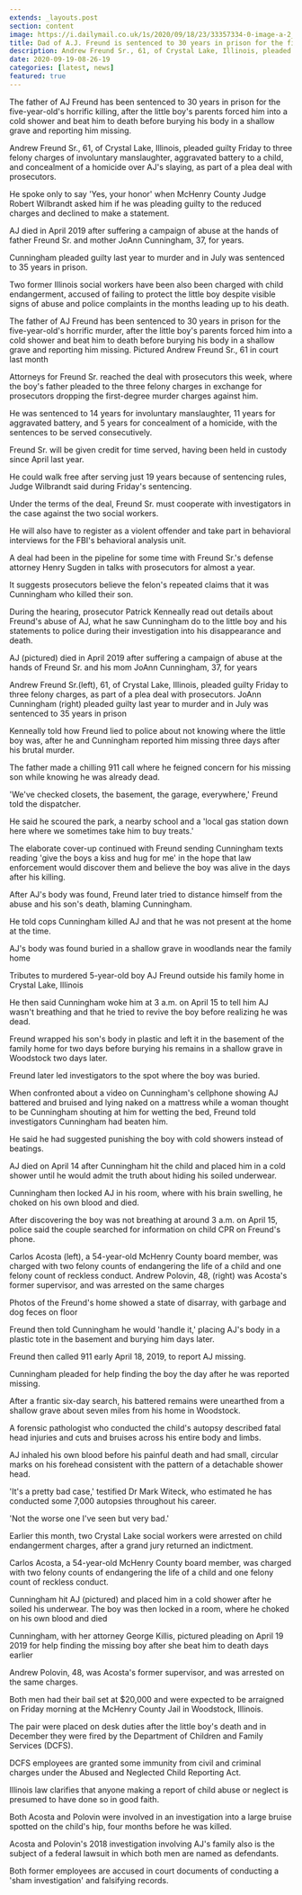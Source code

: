 ```yaml
---
extends: _layouts.post
section: content
image: https://i.dailymail.co.uk/1s/2020/09/18/23/33357334-0-image-a-2_1600467676108.jpg 
title: Dad of A.J. Freund is sentenced to 30 years in prison for the five-year-olds horrific killing 
description: Andrew Freund Sr., 61, of Crystal Lake, Illinois, pleaded guilty Friday to three felony charges as part of a plea deal with prosecutors. 
date: 2020-09-19-08-26-19 
categories: [latest, news] 
featured: true 
--- 
```

The father of AJ Freund has been sentenced to 30 years in prison for the five-year-old's horrific killing, after the little boy's parents forced him into a cold shower and beat him to death before burying his body in a shallow grave and reporting him missing.

Andrew Freund Sr., 61, of Crystal Lake, Illinois, pleaded guilty Friday to three felony charges of involuntary manslaughter, aggravated battery to a child, and concealment of a homicide over AJ's slaying, as part of a plea deal with prosecutors. 

He spoke only to say 'Yes, your honor' when McHenry County Judge Robert Wilbrandt asked him if he was pleading guilty to the reduced charges and declined to make a statement. 

AJ died in April 2019 after suffering a campaign of abuse at the hands of father Freund Sr. and mother JoAnn Cunningham, 37, for years. 

Cunningham pleaded guilty last year to murder and in July was sentenced to 35 years in prison.

Two former Illinois social workers have been also been charged with child endangerment, accused of failing to protect the little boy despite visible signs of abuse and police complaints in the months leading up to his death. 

The father of AJ Freund has been sentenced to 30 years in prison for the five-year-old's horrific murder, after the little boy's parents forced him into a cold shower and beat him to death before burying his body in a shallow grave and reporting him missing. Pictured Andrew Freund Sr., 61 in court last month

Attorneys for Freund Sr. reached the deal with prosecutors this week, where the boy's father pleaded to the three felony charges in exchange for prosecutors dropping the first-degree murder charges against him.

He was sentenced to 14 years for involuntary manslaughter, 11 years for aggravated battery, and 5 years for concealment of a homicide, with the sentences to be served consecutively. 

Freund Sr. will be given credit for time served, having been held in custody since April last year. 

He could walk free after serving just 19 years because of sentencing rules, Judge Wilbrandt said during Friday's sentencing. 

Under the terms of the deal, Freund Sr. must cooperate with investigators in the case against the two social workers. 

He will also have to register as a violent offender and take part in behavioral interviews for the FBI's behavioral analysis unit.

A deal had been in the pipeline for some time with Freund Sr.'s defense attorney Henry Sugden in talks with prosecutors for almost a year. 

It suggests prosecutors believe the felon's repeated claims that it was Cunningham who killed their son.  

During the hearing, prosecutor Patrick Kenneally read out details about Freund's abuse of AJ, what he saw Cunningham do to the little boy and his statements to police during their investigation into his disappearance and death. 

AJ (pictured) died in April 2019 after suffering a campaign of abuse at the hands of Freund Sr. and his mom JoAnn Cunningham, 37, for years

Andrew Freund Sr.(left), 61, of Crystal Lake, Illinois, pleaded guilty Friday to three felony charges, as part of a plea deal with prosecutors. JoAnn Cunningham (right) pleaded guilty last year to murder and in July was sentenced to 35 years in prison  

Kenneally told how Freund lied to police about not knowing where the little boy was, after he and Cunningham reported him missing three days after his brutal murder.    

The father made a chilling 911 call where he feigned concern for his missing son while knowing he was already dead.

'We've checked closets, the basement, the garage, everywhere,' Freund told the dispatcher.

He said he scoured the park, a nearby school and a 'local gas station down here where we sometimes take him to buy treats.'

The elaborate cover-up continued with Freund sending Cunningham texts reading 'give the boys a kiss and hug for me' in the hope that law enforcement would discover them and believe the boy was alive in the days after his killing.

After AJ's body was found, Freund later tried to distance himself from the abuse and his son's death, blaming Cunningham.

He told cops Cunningham killed AJ and that he was not present at the home at the time. 

AJ's body was found buried in a shallow grave in woodlands near the family home

Tributes to murdered 5-year-old boy AJ Freund outside his family home in Crystal Lake, Illinois

He then said Cunningham woke him at 3 a.m. on April 15 to tell him AJ wasn't breathing and that he tried to revive the boy before realizing he was dead. 

Freund wrapped his son's body in plastic and left it in the basement of the family home for two days before burying his remains in a shallow grave in Woodstock two days later. 

Freund later led investigators to the spot where the boy was buried.  

When confronted about a video on Cunningham's cellphone showing AJ battered and bruised and lying naked on a mattress while a woman thought to be Cunningham shouting at him for wetting the bed, Freund told investigators Cunningham had beaten him.

He said he had suggested punishing the boy with cold showers instead of beatings.  

AJ died on April 14 after Cunningham hit the child and placed him in a cold shower until he would admit the truth about hiding his soiled underwear. 

Cunningham then locked AJ in his room, where with his brain swelling, he choked on his own blood and died. 

After discovering the boy was not breathing at around 3 a.m. on April 15, police said the couple searched for information on child CPR on Freund's phone. 

Carlos Acosta (left), a 54-year-old McHenry County board member, was charged with two felony counts of endangering the life of a child and one felony count of reckless conduct. Andrew Polovin, 48, (right) was Acosta's former supervisor, and was arrested on the same charges

Photos of the Freund's home showed a state of disarray, with garbage and dog feces on floor

Freund then told Cunningham he would 'handle it,' placing AJ's body in a plastic tote in the basement and burying him days later. 

Freund then called 911 early April 18, 2019, to report AJ missing.   

Cunningham pleaded for help finding the boy the day after he was reported missing. 

After a frantic six-day search, his battered remains were unearthed from a shallow grave about seven miles from his home in Woodstock.  

A forensic pathologist who conducted the child's autopsy described fatal head injuries and cuts and bruises across his entire body and limbs. 

AJ inhaled his own blood before his painful death and had small, circular marks on his forehead consistent with the pattern of a detachable shower head.

'It's a pretty bad case,' testified Dr Mark Witeck, who estimated he has conducted some 7,000 autopsies throughout his career. 

'Not the worse one I've seen but very bad.'  

Earlier this month, two Crystal Lake social workers were arrested on child endangerment charges, after a grand jury returned an indictment.

Carlos Acosta, a 54-year-old McHenry County board member, was charged with two felony counts of endangering the life of a child and one felony count of reckless conduct.  

Cunningham hit AJ (pictured) and placed him in a cold shower after he soiled his underwear. The boy was then locked in a room, where he choked on his own blood and died

Cunningham, with her attorney George Killis, pictured pleading on April 19 2019 for help finding the missing boy after she beat him to death days earlier

Andrew Polovin, 48, was Acosta's former supervisor, and was arrested on the same charges.

Both men had their bail set at $20,000 and were expected to be arraigned on Friday morning at the McHenry County Jail in Woodstock, Illinois.

The pair were placed on desk duties after the little boy's death and in December they were fired by the Department of Children and Family Services (DCFS). 

DCFS employees are granted some immunity from civil and criminal charges under the Abused and Neglected Child Reporting Act. 

Illinois law clarifies that anyone making a report of child abuse or neglect is presumed to have done so in good faith. 

Both Acosta and Polovin were involved in an investigation into a large bruise spotted on the child's hip, four months before he was killed.

Acosta and Polovin's 2018 investigation involving AJ's family also is the subject of a federal lawsuit in which both men are named as defendants. 

Both former employees are accused in court documents of conducting a 'sham investigation' and falsifying records. 


